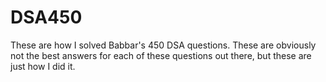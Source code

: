 # DSA450
These are how I solved Babbar's 450 DSA questions. 
These are obviously not the best answers for each of these questions out there, but these are just how I did it.
